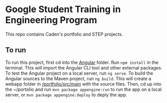 # Google Student Training in Engineering Program

This repo contains Caden's portfolio and STEP projects.

## To run

To run this project, first cd into the [Angular](./portfolio/src/main/angular) folder. Run `npm install` in the terminal. This will import the Angular CLI tool and other external packages. To test the Angular project on a local server, run `ng serve`. To build the Angular sources to the Maven project, run `ng build`. This will create a webapp folder in [/portfolio/src/main](./portfolio/src/main) with the source files. Then, cd up into the ~/portolio and run `mvn package appengine:run` to run the app on a local server, or `mvn package appengine:deploy` to deply the app.
